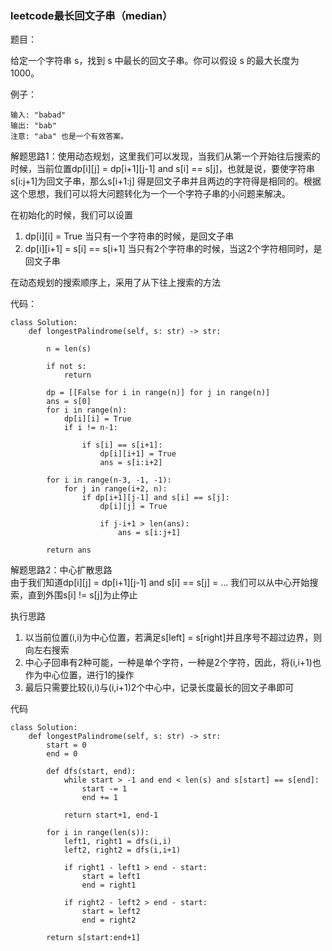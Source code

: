 ### leetcode最长回文子串（median）

题目：

给定一个字符串 s，找到 s 中最长的回文子串。你可以假设 s 的最大长度为 1000。

例子：

```
输入: "babad"
输出: "bab"
注意: "aba" 也是一个有效答案。
```

解题思路1：使用动态规划，这里我们可以发现，当我们从第一个开始往后搜索的时候，当前位置dp[i][j] = dp[i+1][j-1] and s[i] == s[j]，也就是说，要使字符串s[i:j+1]为回文子串，那么s[i+1:j]
得是回文子串并且两边的字符得是相同的。根据这个思想，我们可以将大问题转化为一个一个字符子串的小问题来解决。

在初始化的时候，我们可以设置  
1. dp[i][i] = True 当只有一个字符串的时候，是回文子串
2. dp[i][i+1] = s[i] == s[i+1] 当只有2个字符串的时候，当这2个字符相同时，是回文子串

在动态规划的搜索顺序上，采用了从下往上搜索的方法

代码：
```
class Solution:
    def longestPalindrome(self, s: str) -> str:

        n = len(s)

        if not s:
            return 
            
        dp = [[False for i in range(n)] for j in range(n)]
        ans = s[0]
        for i in range(n):
            dp[i][i] = True
            if i != n-1:

                if s[i] == s[i+1]:
                    dp[i][i+1] = True
                    ans = s[i:i+2]

        for i in range(n-3, -1, -1):
            for j in range(i+2, n):
                if dp[i+1][j-1] and s[i] == s[j]:
                    dp[i][j] = True

                    if j-i+1 > len(ans):
                        ans = s[i:j+1]

        return ans
```

解题思路2：中心扩散思路  
由于我们知道dp[i][j] = dp[i+1][j-1] and s[i] == s[j] = ... 我们可以从中心开始搜索，直到外围s[i] != s[j]为止停止

执行思路  
1. 以当前位置(i,i)为中心位置，若满足s[left] = s[right]并且序号不超过边界，则向左右搜索
2. 中心子回串有2种可能，一种是单个字符，一种是2个字符，因此，将(i,i+1)也作为中心位置，进行1的操作
3. 最后只需要比较(i,i)与(i,i+1)2个中心中，记录长度最长的回文子串即可

代码
```
class Solution:
    def longestPalindrome(self, s: str) -> str:
        start = 0
        end = 0

        def dfs(start, end):
            while start > -1 and end < len(s) and s[start] == s[end]:
                start -= 1
                end += 1
            
            return start+1, end-1

        for i in range(len(s)):
            left1, right1 = dfs(i,i)
            left2, right2 = dfs(i,i+1)

            if right1 - left1 > end - start:
                start = left1
                end = right1

            if right2 - left2 > end - start:
                start = left2
                end = right2
            
        return s[start:end+1]
```
